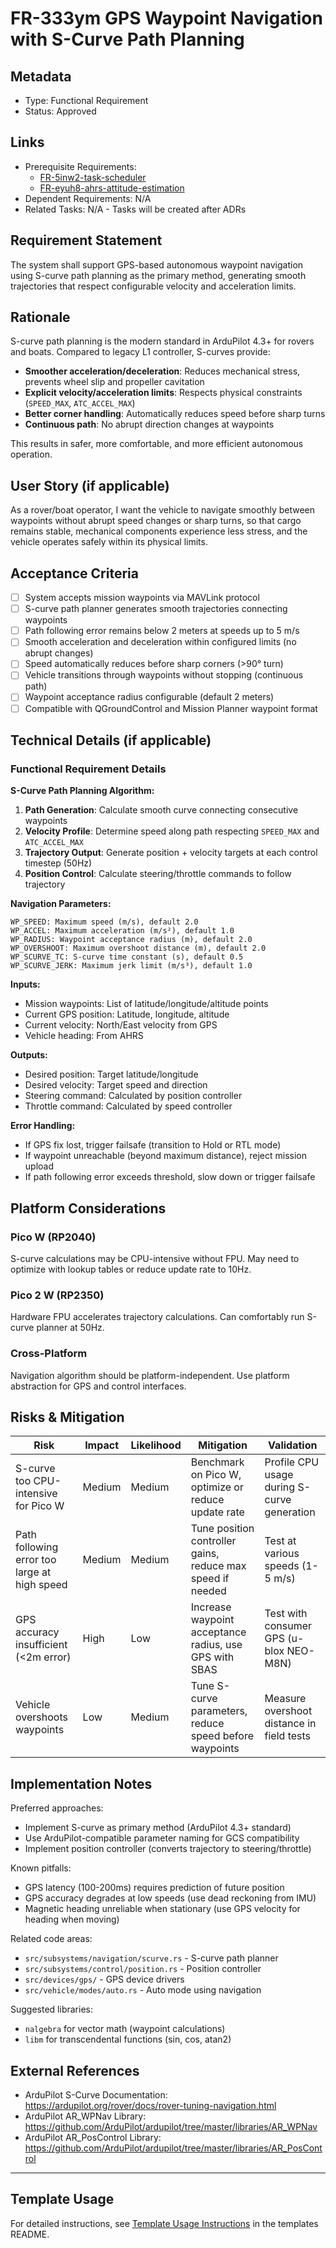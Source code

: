 # FR-333ym GPS Waypoint Navigation with S-Curve Path Planning

## Metadata

- Type: Functional Requirement
- Status: Approved

## Links

- Prerequisite Requirements:
  - [FR-5inw2-task-scheduler](FR-5inw2-task-scheduler.md)
  - [FR-eyuh8-ahrs-attitude-estimation](FR-eyuh8-ahrs-attitude-estimation.md)
- Dependent Requirements: N/A
- Related Tasks: N/A - Tasks will be created after ADRs

## Requirement Statement

The system shall support GPS-based autonomous waypoint navigation using S-curve path planning as the primary method, generating smooth trajectories that respect configurable velocity and acceleration limits.

## Rationale

S-curve path planning is the modern standard in ArduPilot 4.3+ for rovers and boats. Compared to legacy L1 controller, S-curves provide:

- **Smoother acceleration/deceleration**: Reduces mechanical stress, prevents wheel slip and propeller cavitation
- **Explicit velocity/acceleration limits**: Respects physical constraints (`SPEED_MAX`, `ATC_ACCEL_MAX`)
- **Better corner handling**: Automatically reduces speed before sharp turns
- **Continuous path**: No abrupt direction changes at waypoints

This results in safer, more comfortable, and more efficient autonomous operation.

## User Story (if applicable)

As a rover/boat operator, I want the vehicle to navigate smoothly between waypoints without abrupt speed changes or sharp turns, so that cargo remains stable, mechanical components experience less stress, and the vehicle operates safely within its physical limits.

## Acceptance Criteria

- [ ] System accepts mission waypoints via MAVLink protocol
- [ ] S-curve path planner generates smooth trajectories connecting waypoints
- [ ] Path following error remains below 2 meters at speeds up to 5 m/s
- [ ] Smooth acceleration and deceleration within configured limits (no abrupt changes)
- [ ] Speed automatically reduces before sharp corners (>90° turn)
- [ ] Vehicle transitions through waypoints without stopping (continuous path)
- [ ] Waypoint acceptance radius configurable (default 2 meters)
- [ ] Compatible with QGroundControl and Mission Planner waypoint format

## Technical Details (if applicable)

### Functional Requirement Details

**S-Curve Path Planning Algorithm:**

1. **Path Generation**: Calculate smooth curve connecting consecutive waypoints
2. **Velocity Profile**: Determine speed along path respecting `SPEED_MAX` and `ATC_ACCEL_MAX`
3. **Trajectory Output**: Generate position + velocity targets at each control timestep (50Hz)
4. **Position Control**: Calculate steering/throttle commands to follow trajectory

**Navigation Parameters:**

```
WP_SPEED: Maximum speed (m/s), default 2.0
WP_ACCEL: Maximum acceleration (m/s²), default 1.0
WP_RADIUS: Waypoint acceptance radius (m), default 2.0
WP_OVERSHOOT: Maximum overshoot distance (m), default 2.0
WP_SCURVE_TC: S-curve time constant (s), default 0.5
WP_SCURVE_JERK: Maximum jerk limit (m/s³), default 1.0
```

**Inputs:**

- Mission waypoints: List of latitude/longitude/altitude points
- Current GPS position: Latitude, longitude, altitude
- Current velocity: North/East velocity from GPS
- Vehicle heading: From AHRS

**Outputs:**

- Desired position: Target latitude/longitude
- Desired velocity: Target speed and direction
- Steering command: Calculated by position controller
- Throttle command: Calculated by speed controller

**Error Handling:**

- If GPS fix lost, trigger failsafe (transition to Hold or RTL mode)
- If waypoint unreachable (beyond maximum distance), reject mission upload
- If path following error exceeds threshold, slow down or trigger failsafe

## Platform Considerations

### Pico W (RP2040)

S-curve calculations may be CPU-intensive without FPU. May need to optimize with lookup tables or reduce update rate to 10Hz.

### Pico 2 W (RP2350)

Hardware FPU accelerates trajectory calculations. Can comfortably run S-curve planner at 50Hz.

### Cross-Platform

Navigation algorithm should be platform-independent. Use platform abstraction for GPS and control interfaces.

## Risks & Mitigation

| Risk                                         | Impact | Likelihood | Mitigation                                                 | Validation                                  |
| -------------------------------------------- | ------ | ---------- | ---------------------------------------------------------- | ------------------------------------------- |
| S-curve too CPU-intensive for Pico W         | Medium | Medium     | Benchmark on Pico W, optimize or reduce update rate        | Profile CPU usage during S-curve generation |
| Path following error too large at high speed | Medium | Medium     | Tune position controller gains, reduce max speed if needed | Test at various speeds (1-5 m/s)            |
| GPS accuracy insufficient (<2m error)        | High   | Low        | Increase waypoint acceptance radius, use GPS with SBAS     | Test with consumer GPS (u-blox NEO-M8N)     |
| Vehicle overshoots waypoints                 | Low    | Medium     | Tune S-curve parameters, reduce speed before waypoints     | Measure overshoot distance in field tests   |

## Implementation Notes

Preferred approaches:

- Implement S-curve as primary method (ArduPilot 4.3+ standard)
- Use ArduPilot-compatible parameter naming for GCS compatibility
- Implement position controller (converts trajectory to steering/throttle)

Known pitfalls:

- GPS latency (100-200ms) requires prediction of future position
- GPS accuracy degrades at low speeds (use dead reckoning from IMU)
- Magnetic heading unreliable when stationary (use GPS velocity for heading when moving)

Related code areas:

- `src/subsystems/navigation/scurve.rs` - S-curve path planner
- `src/subsystems/control/position.rs` - Position controller
- `src/devices/gps/` - GPS device drivers
- `src/vehicle/modes/auto.rs` - Auto mode using navigation

Suggested libraries:

- `nalgebra` for vector math (waypoint calculations)
- `libm` for transcendental functions (sin, cos, atan2)

## External References

- ArduPilot S-Curve Documentation: <https://ardupilot.org/rover/docs/rover-tuning-navigation.html>
- ArduPilot AR_WPNav Library: <https://github.com/ArduPilot/ardupilot/tree/master/libraries/AR_WPNav>
- ArduPilot AR_PosControl Library: <https://github.com/ArduPilot/ardupilot/tree/master/libraries/AR_PosControl>

---

## Template Usage

For detailed instructions, see [Template Usage Instructions](../templates/README.md#individual-requirement-template-requirementsmd) in the templates README.
